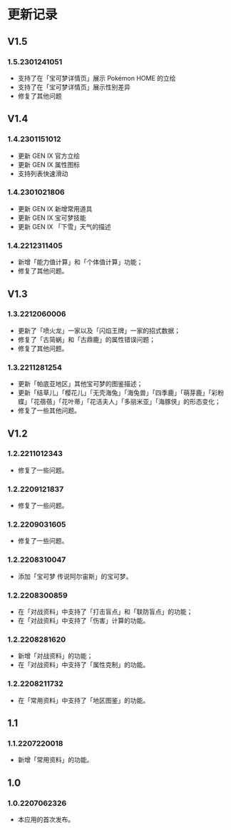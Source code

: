 # 更新记录
## V1.5
### 1.5.2301241051
- 支持了在「宝可梦详情页」展示 Pokémon HOME 的立绘
- 支持了在「宝可梦详情页」展示性别差异
- 修复了其他问题
## V1.4
### 1.4.2301151012
- 更新 GEN IX 官方立绘
- 更新 GEN IX 属性图标
- 支持列表快速滑动
### 1.4.2301021806
- 更新 GEN IX 新增常用道具
- 更新 GEN IX 宝可梦技能
- 更新 GEN IX 「下雪」天气的描述
### 1.4.2212311405
- 新增「能力值计算」和「个体值计算」功能；
- 修复了其他问题。
## V1.3
### 1.3.2212060006
- 更新了「喷火龙」一家以及「闪焰王牌」一家的招式数据；
- 修复了「古简蜗」和「古鼎鹿」的属性错误问题；
- 修复了其他问题。
### 1.3.2211281254
- 更新「帕底亚地区」其他宝可梦的图鉴描述；
- 更新「结草儿」「樱花儿」「无壳海兔」「海兔兽」「四季鹿」「萌芽鹿」「彩粉蝶」「花蓓蓓」「花叶蒂」「花洁夫人」「多丽米亚」「海豚侠」的形态变化；
- 修复了一些其他问题。
## V1.2
### 1.2.2211012343
- 修复了一些问题。
### 1.2.2209121837
- 修复了一些问题。
### 1.2.2209031605
- 修复了一些问题。
### 1.2.2208310047
- 添加「宝可梦 传说阿尔宙斯」的宝可梦。
### 1.2.2208300859
- 在「对战资料」中支持了「打击盲点」和「联防盲点」的功能；
- 在「对战资料」中支持了「伤害」计算的功能。
### 1.2.2208281620 
- 新增「对战资料」的功能；
- 在「对战资料」中支持了「属性克制」的功能。
### 1.2.2208211732
- 在「常用资料」中支持了「地区图鉴」的功能。
## 1.1
### 1.1.2207220018
- 新增「常用资料」的功能。
## 1.0
### 1.0.2207062326
- 本应用的首次发布。
